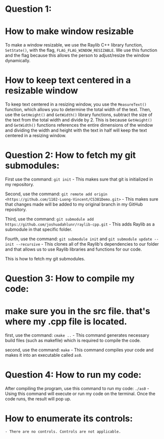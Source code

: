 # Question 1: 
# How to make window resizable
To make a window resizable, we use the Raylib C++ library function, `SetState()`, with the flag, `FLAG_FLAG_WINDOW_RESIZABLE`. We use this function and the flag because this allows the person to adjust/resize the window dynamically. 

# How to keep text centered in a resizable window
To keep text centered in a resizing window, you use the `MeasureText()` function, which allows you to determine the total width of the text. Then, use the `GetHeight()` and `GetWidth()` library functions, subtract the size of the text from the total width and divide by 2. This is because `GetHeight()` and `GetWidth()` functions references the entire dimensions of the window and dividing the width and height with the text in half will keep the text centered in a resizing window. 

# Question 2: How to fetch my git submodules:
First use the command: `git init`
    - This makes sure that git is initialized in my repository.

Second, use the command: `git remote add origin <https://github.com/1102-Luong-Vincent/CS381Demo.git>`
    - This makes sure that changes made will be added to my original branch in my GitHub repository.

Third, use the command: `git submodule add https://github.com/joshuadahlunr/raylib-cpp.git`
    - This adds Raylib as a submodule in that specific folder.

Fourth, use the command: `git submodule init` and `git submodule update --init --recursive`
    - This clones all of the Raylib's dependencies to our folder and that allows us to use Raylib libraries and functions for our code. 

This is how to fetch my git submodules. 

# Question 3: How to compile my code: 
# make sure you in the src file. that's where my .cpp file is located.
first, use the command: `cmake ..`
    - This command generates necessary build files (such as makefile) which is required to compile the code. 

second, use the command: `make`
    - This command compiles your code and makes it into an executable called `as0`.

# Question 4: How to run my code:
After compiling the program, use this command to run my code: `./as0`
    - Using this command will execute or run my code on the terminal. Once the code runs, the result will pop up. 

# How to enumerate its controls:
    - There are no controls. Controls are not applicable.
